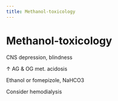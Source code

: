 ```yaml
---
title: Methanol-toxicology
---
```

# Methanol-toxicology


CNS depression, blindness

↑ AG & OG met. acidosis

Ethanol or fomepizole, NaHCO3

Consider hemodialysis
